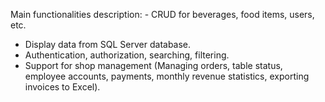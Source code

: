 Main functionalities description: - CRUD for beverages, food items, users, etc. 
- Display data from SQL Server database.
- Authentication, authorization, searching, filtering.
- Support for shop management (Managing orders, table status, employee
 accounts, payments, monthly revenue statistics, exporting invoices to Excel).
